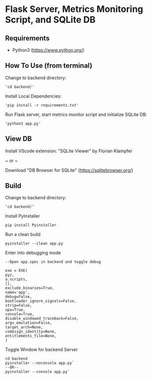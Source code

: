 # Flask Server, Metrics Monitoring Script, and SQLite DB

## Requirements

- Python3 (https://www.python.org/)

## How To Use (from terminal)

Change to backend directory:

	'cd backend/'

Install Local Dependencies:

	'pip install -r requirements.txt'

Run Flask server, start metrics monitor script and initialize SQLite DB:

	'python3 app.py'

## View DB

Install VScode extension: "SQLite Viewer" by Florian Klampfer

~ or ~

Download "DB Browser for SQLite" (https://sqlitebrowser.org/)

## Build
Change to backend directory:  

	‘cd backend/’
Install PyInstaller

	pip install Pyinstaller
Run a clean build

	pyinstaller --clean app.py
Enter into debugging mode

	--Open app.spec in backend and toggle debug
		
	exe = EXE(
    pyz,
    a.scripts,
    [],
    exclude_binaries=True,
    name='app',
    debug=False,
    bootloader_ignore_signals=False,
    strip=False,
    upx=True,
    console=True,
    disable_windowed_traceback=False,
    argv_emulation=False,
    target_arch=None,
    codesign_identity=None,
    entitlements_file=None,
	)
Toggle Window for backend Server

	cd backend
	pyinstaller --noconsole app.py`
	--OR--
	pyinstaller --console app.py`
